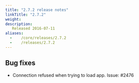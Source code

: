 ```yaml
---
title: "2.7.2 release notes"
linkTitle: "2.7.2"
weight:
description:
   Released 2016-07-11
aliases:
  -    /core/releases/2.7.2
  -    /releases/2.7.2
---
```


## Bug fixes

- Connection refused when trying to load app. Issue: #2476

